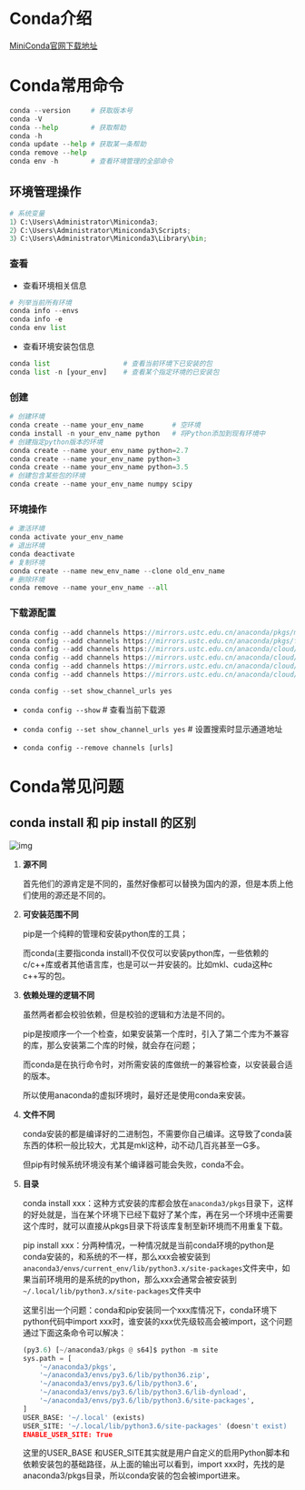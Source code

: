 # Conda介绍

[MiniConda官网下载地址](https://docs.conda.io/en/latest/miniconda.html)

# Conda常用命令

```python
conda --version		# 获取版本号
conda -V			
conda --help		# 获取帮助
conda -h
conda update --help	# 获取某一条帮助
conda remove --help
conda env -h		# 查看环境管理的全部命令
```

## 环境管理操作

```python
# 系统变量
1）C:\Users\Administrator\Miniconda3;
2）C:\Users\Administrator\Miniconda3\Scripts;
3）C:\Users\Administrator\Miniconda3\Library\bin; 
```

### 查看

- 查看环境相关信息

```python
# 列举当前所有环境
conda info --envs
conda info -e
conda env list
```

- 查看环境安装包信息

```python
conda list    			    # 查看当前环境下已安装的包
conda list -n [your_env]   	# 查看某个指定环境的已安装包
```

### 创建

```python
# 创建环境
conda create --name your_env_name		# 空环境
conda install -n your_env_name python	# 将Python添加到现有环境中
# 创建指定python版本的环境
conda create --name your_env_name python=2.7
conda create --name your_env_name python=3
conda create --name your_env_name python=3.5
# 创建包含某些包的环境
conda create --name your_env_name numpy scipy
```

### 环境操作

```python
# 激活环境
conda activate your_env_name
# 退出环境
conda deactivate 
# 复制环境
conda create --name new_env_name --clone old_env_name 
# 删除环境
conda remove --name your_env_name --all
```

### 下载源配置

```csharp
conda config --add channels https://mirrors.ustc.edu.cn/anaconda/pkgs/main/
conda config --add channels https://mirrors.ustc.edu.cn/anaconda/pkgs/free/
conda config --add channels https://mirrors.ustc.edu.cn/anaconda/cloud/conda-forge/
conda config --add channels https://mirrors.ustc.edu.cn/anaconda/cloud/msys2/
conda config --add channels https://mirrors.ustc.edu.cn/anaconda/cloud/bioconda/
conda config --add channels https://mirrors.ustc.edu.cn/anaconda/cloud/menpo/

conda config --set show_channel_urls yes
```

- `conda config --show`		# 查看当前下载源

- `conda config --set show_channel_urls yes`		# 设置搜索时显示通道地址

- `conda config --remove channels [urls] ` 

# Conda常见问题

## conda install 和 pip install 的区别

![img](https://pic1.zhimg.com/80/v2-381c9fe52ef815184fc117ad565b9d7d_720w.jpg?source=1940ef5c)

1. **源不同**

   首先他们的源肯定是不同的，虽然好像都可以替换为国内的源，但是本质上他们使用的源还是不同的。

2. **可安装范围不同**

   pip是一个纯粹的管理和安装python库的工具；

   而conda(主要指conda install)不仅仅可以安装python库，一些依赖的c/c++库或者其他语言库，也是可以一并安装的。比如mkl、cuda这种c c++写的包。

3. **依赖处理的逻辑不同**

   虽然两者都会校验依赖，但是校验的逻辑和方法是不同的。

   pip是按顺序一个一个检查，如果安装第一个库时，引入了第二个库为不兼容的库，那么安装第二个库的时候，就会存在问题；

   而conda是在执行命令时，对所需安装的库做统一的兼容检查，以安装最合适的版本。

   所以使用anaconda的虚拟环境时，最好还是使用conda来安装。

4. **文件不同**

   conda安装的都是编译好的二进制包，不需要你自己编译。这导致了conda装东西的体积一般比较大，尤其是mkl这种，动不动几百兆甚至一G多。

   但pip有时候系统环境没有某个编译器可能会失败，conda不会。

5. **目录**

   conda install xxx：这种方式安装的库都会放在`anaconda3/pkgs`目录下，这样的好处就是，当在某个环境下已经下载好了某个库，再在另一个环境中还需要这个库时，就可以直接从pkgs目录下将该库复制至新环境而不用重复下载。

   pip install xxx：分两种情况，一种情况就是当前conda环境的python是conda安装的，和系统的不一样，那么xxx会被安装到`anaconda3/envs/current_env/lib/python3.x/site-packages`文件夹中，如果当前环境用的是系统的python，那么xxx会通常会被安装到`~/.local/lib/python3.x/site-packages`文件夹中

   这里引出一个问题：conda和pip安装同一个xxx库情况下，conda环境下python代码中import xxx时，谁安装的xxx优先级较高会被import，这个问题通过下面这条命令可以解决：

   ```python
   (py3.6) [~/anaconda3/pkgs @ s64]$ python -m site
   sys.path = [
       '~/anaconda3/pkgs',
       '~/anaconda3/envs/py3.6/lib/python36.zip',
       '~/anaconda3/envs/py3.6/lib/python3.6',
       '~/anaconda3/envs/py3.6/lib/python3.6/lib-dynload',
       '~/anaconda3/envs/py3.6/lib/python3.6/site-packages',
   ]
   USER_BASE: '~/.local' (exists)
   USER_SITE: '~/.local/lib/python3.6/site-packages' (doesn't exist)
   ENABLE_USER_SITE: True
   ```

   这里的USER_BASE 和USER_SITE其实就是用户自定义的启用Python脚本和依赖安装包的基础路径，从上面的输出可以看到，import xxx时，先找的是anaconda3/pkgs目录，所以conda安装的包会被import进来。

   


